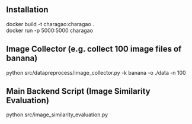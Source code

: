 ## Installation
docker build -t charagao:charagao .  
docker run -p 5000:5000 charagao

## Image Collector (e.g. collect 100 image files of banana)
python src/datapreprocess/image_collector.py -k banana -o ./data -n 100

## Main Backend Script (Image Similarity Evaluation)
python src/image_similarity_evaluation.py
